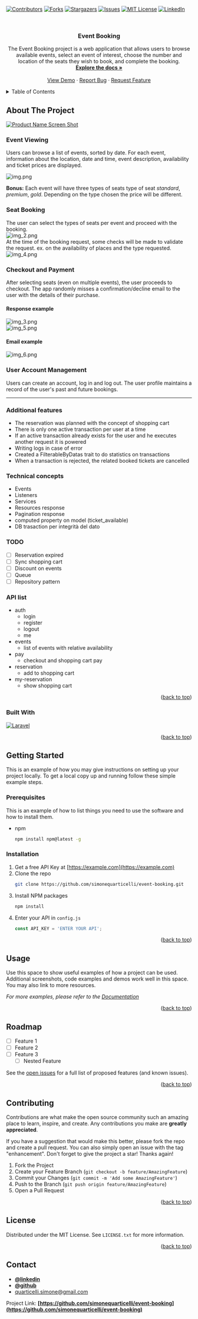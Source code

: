 <!-- Improved compatibility of back to top link: See: https://github.com/othneildrew/Best-README-Template/pull/73 -->
<a name="readme-top"></a>
<!--
*** Thanks for checking out the Best-README-Template. If you have a suggestion
*** that would make this better, please fork the repo and create a pull request
*** or simply open an issue with the tag "enhancement".
*** Don't forget to give the project a star!
*** Thanks again! Now go create something AMAZING! :D
-->



<!-- PROJECT SHIELDS -->
<!--
*** I'm using markdown "reference style" links for readability.
*** Reference links are enclosed in brackets [ ] instead of parentheses ( ).
*** See the bottom of this document for the declaration of the reference variables
*** for contributors-url, forks-url, etc. This is an optional, concise syntax you may use.
*** https://www.markdownguide.org/basic-syntax/#reference-style-links
-->
[![Contributors][contributors-shield]][contributors-url]
[![Forks][forks-shield]][forks-url]
[![Stargazers][stars-shield]][stars-url]
[![Issues][issues-shield]][issues-url]
[![MIT License][license-shield]][license-url]
[![LinkedIn][linkedin-shield]][linkedin-url]



<!-- PROJECT LOGO -->
<br />
<div align="center">

[//]: # (  <a href="https://github.com/simonequarticelli/event-booking">)

[//]: # (    <img src="images/logo.png" alt="Logo" width="80" height="80">)

[//]: # (  </a>)

<h3 align="center">Event Booking</h3>

  <p align="center">
    The Event Booking project is a web application that allows users to browse available events, select an event of interest, choose the number and location of the seats they wish to book, and complete the booking.
    <br />
    <a href="https://github.com/simonequarticelli/event-booking"><strong>Explore the docs »</strong></a>
    <br />
    <br />
    <a href="https://github.com/simonequarticelli/event-booking">View Demo</a>
    ·
    <a href="https://github.com/simonequarticelli/event-booking/issues">Report Bug</a>
    ·
    <a href="https://github.com/simonequarticelli/event-booking/issues">Request Feature</a>
  </p>
</div>



<!-- TABLE OF CONTENTS -->
<details>
  <summary>Table of Contents</summary>
  <ol>
    <li>
      <a href="#about-the-project">About The Project</a>
      <ul>
        <li><a href="#built-with">Built With</a></li>
      </ul>
    </li>
    <li>
      <a href="#getting-started">Getting Started</a>
      <ul>
        <li><a href="#prerequisites">Prerequisites</a></li>
        <li><a href="#installation">Installation</a></li>
      </ul>
    </li>
    <li><a href="#usage">Usage</a></li>
    <li><a href="#roadmap">Roadmap</a></li>
    <li><a href="#contributing">Contributing</a></li>
    <li><a href="#license">License</a></li>
    <li><a href="#contact">Contact</a></li>
    <li><a href="#acknowledgments">Acknowledgments</a></li>
  </ol>
</details>



<!-- ABOUT THE PROJECT -->
## About The Project

[![Product Name Screen Shot][product-screenshot]](https://example.com)

### Event Viewing
Users can browse a list of events, sorted by date. For each event, information about the location, date and time, event description, availability and ticket prices are displayed.

![img.png](images/img.png)

__Bonus:__
Each event will have three types of seats type of seat _standard_, _premium_, _gold_. Depending on the type chosen the price will be different.

### Seat Booking
The user can select the types of seats per event and proceed with the booking.<br />
![img_2.png](images/img_2.png)<br />
At the time of the booking request, some checks will be made to validate the request. ex. on the availability of places and the type requested.<br />
![img_4.png](images/img_4.png)

### Checkout and Payment
After selecting seats (even on multiple events), the user proceeds to checkout. The app randomly misses a confirmation/decline email to the user with the details of their purchase.<br />
#### Response example
![img_3.png](images/img_3.png)<br />
![img_5.png](images/img_5.png)<br />
#### Email example
![img_6.png](images/img_6.png)
### User Account Management
Users can create an account, log in and log out. The user profile maintains a record of the user's past and future bookings.

___

### Additional features
- The reservation was planned with the concept of shopping cart
- There is only one active transaction per user at a time 
- If an active transaction already exists for the user and he executes another request it is powered
- Writing logs in case of error
- Created a FilterableByDatas trait to do statistics on transactions
- When a transaction is rejected, the related booked tickets are cancelled

### Technical concepts
- Events
- Listeners
- Services
- Resources response
- Pagination response
- computed property on model (ticket_available)
- DB trasaction per integrità del dato

### TODO

- [ ] Reservation expired
- [ ] Sync shopping cart
- [ ] Discount on events
- [ ] Queue
- [ ] Repository pattern

### API list 
- auth
  - login
  - register
  - logout
  - me
- events
  - list of events with relative availability
- pay
  - checkout and shopping cart pay
- reservation
  - add to shopping cart
- my-reservation
    - show shopping cart

<p align="right">(<a href="#readme-top">back to top</a>)</p>



### Built With
[![Laravel][Laravel.com]][Laravel-url]

<p align="right">(<a href="#readme-top">back to top</a>)</p>



<!-- GETTING STARTED -->
## Getting Started

This is an example of how you may give instructions on setting up your project locally.
To get a local copy up and running follow these simple example steps.

### Prerequisites

This is an example of how to list things you need to use the software and how to install them.
* npm
  ```sh
  npm install npm@latest -g
  ```

### Installation

1. Get a free API Key at [https://example.com](https://example.com)
2. Clone the repo
   ```sh
   git clone https://github.com/simonequarticelli/event-booking.git
   ```
3. Install NPM packages
   ```sh
   npm install
   ```
4. Enter your API in `config.js`
   ```js
   const API_KEY = 'ENTER YOUR API';
   ```

<p align="right">(<a href="#readme-top">back to top</a>)</p>



<!-- USAGE EXAMPLES -->
## Usage

Use this space to show useful examples of how a project can be used. Additional screenshots, code examples and demos work well in this space. You may also link to more resources.

_For more examples, please refer to the [Documentation](https://example.com)_

<p align="right">(<a href="#readme-top">back to top</a>)</p>



<!-- ROADMAP -->
## Roadmap

- [ ] Feature 1
- [ ] Feature 2
- [ ] Feature 3
    - [ ] Nested Feature

See the [open issues](https://github.com/simonequarticelli/event-booking/issues) for a full list of proposed features (and known issues).

<p align="right">(<a href="#readme-top">back to top</a>)</p>



<!-- CONTRIBUTING -->
## Contributing

Contributions are what make the open source community such an amazing place to learn, inspire, and create. Any contributions you make are **greatly appreciated**.

If you have a suggestion that would make this better, please fork the repo and create a pull request. You can also simply open an issue with the tag "enhancement".
Don't forget to give the project a star! Thanks again!

1. Fork the Project
2. Create your Feature Branch (`git checkout -b feature/AmazingFeature`)
3. Commit your Changes (`git commit -m 'Add some AmazingFeature'`)
4. Push to the Branch (`git push origin feature/AmazingFeature`)
5. Open a Pull Request

<p align="right">(<a href="#readme-top">back to top</a>)</p>



<!-- LICENSE -->
## License

Distributed under the MIT License. See `LICENSE.txt` for more information.

<p align="right">(<a href="#readme-top">back to top</a>)</p>



<!-- CONTACT -->
## Contact

- __[@linkedin][linkedin-url]__ 
- __[@github](https://github.com/simonequarticelli)__ 
- quarticelli.simone@gmail.com

Project Link: __[https://github.com/simonequarticelli/event-booking](https://github.com/simonequarticelli/event-booking)__


<!-- MARKDOWN LINKS & IMAGES -->
<!-- https://www.markdownguide.org/basic-syntax/#reference-style-links -->
[contributors-shield]: https://img.shields.io/github/contributors/simonequarticelli/event-booking.svg?style=for-the-badge
[contributors-url]: https://github.com/simonequarticelli/event-booking/graphs/contributors
[forks-shield]: https://img.shields.io/github/forks/simonequarticelli/event-booking.svg?style=for-the-badge
[forks-url]: https://github.com/simonequarticelli/event-booking/network/members
[stars-shield]: https://img.shields.io/github/stars/simonequarticelli/event-booking.svg?style=for-the-badge
[stars-url]: https://github.com/simonequarticelli/event-booking/stargazers
[issues-shield]: https://img.shields.io/github/issues/simonequarticelli/event-booking.svg?style=for-the-badge
[issues-url]: https://github.com/simonequarticelli/event-booking/issues
[license-shield]: https://img.shields.io/github/license/simonequarticelli/event-booking.svg?style=for-the-badge
[license-url]: https://github.com/simonequarticelli/event-booking/blob/master/LICENSE.txt
[linkedin-shield]: https://img.shields.io/badge/-LinkedIn-black.svg?style=for-the-badge&logo=linkedin&colorB=555
[linkedin-url]: https://www.linkedin.com/in/simone-quarticelli-1090b7193
[product-screenshot]: images/screenshot.png
[Next.js]: https://img.shields.io/badge/next.js-000000?style=for-the-badge&logo=nextdotjs&logoColor=white
[Next-url]: https://nextjs.org/
[React.js]: https://img.shields.io/badge/React-20232A?style=for-the-badge&logo=react&logoColor=61DAFB
[React-url]: https://reactjs.org/
[Vue.js]: https://img.shields.io/badge/Vue.js-35495E?style=for-the-badge&logo=vuedotjs&logoColor=4FC08D
[Vue-url]: https://vuejs.org/
[Angular.io]: https://img.shields.io/badge/Angular-DD0031?style=for-the-badge&logo=angular&logoColor=white
[Angular-url]: https://angular.io/
[Svelte.dev]: https://img.shields.io/badge/Svelte-4A4A55?style=for-the-badge&logo=svelte&logoColor=FF3E00
[Svelte-url]: https://svelte.dev/
[Laravel.com]: https://img.shields.io/badge/Laravel-FF2D20?style=for-the-badge&logo=laravel&logoColor=white
[Laravel-url]: https://laravel.com
[Bootstrap.com]: https://img.shields.io/badge/Bootstrap-563D7C?style=for-the-badge&logo=bootstrap&logoColor=white
[Bootstrap-url]: https://getbootstrap.com
[JQuery.com]: https://img.shields.io/badge/jQuery-0769AD?style=for-the-badge&logo=jquery&logoColor=white
[JQuery-url]: https://jquery.com 

